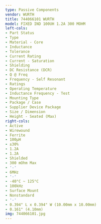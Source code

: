 ```yaml
---
type: Passive Components
vendor: WURTH
title: 744066101 WURTH
model: FIXED IND 100UH 1.2A 300 MOHM
left-cols:
- Part Status
- Type
- Material - Core
- Inductance
- Tolerance
- Current Rating
- Current - Saturation
- Shielding
- DC Resistance (DCR)
- Q @ Freq
- Frequency - Self Resonant
- Ratings
- Operating Temperature
- Inductance Frequency - Test
- Mounting Type
- Package / Case
- Supplier Device Package
- Size / Dimension
- Height - Seated (Max)
right-cols:
- Active
- Wirewound
- Ferrite
- 100µH
- ±30%
- 1.2A
- 1.2A
- Shielded
- 300 mOhm Max
- '-'
- 6MHz
- '-'
- -40°C ~ 125°C
- 100kHz
- Surface Mount
- Nonstandard
- '-'
- 0.394" L x 0.394" W (10.00mm x 10.00mm)
- 0.161" (4.10mm)
img: 744066101.jpg
---
```

